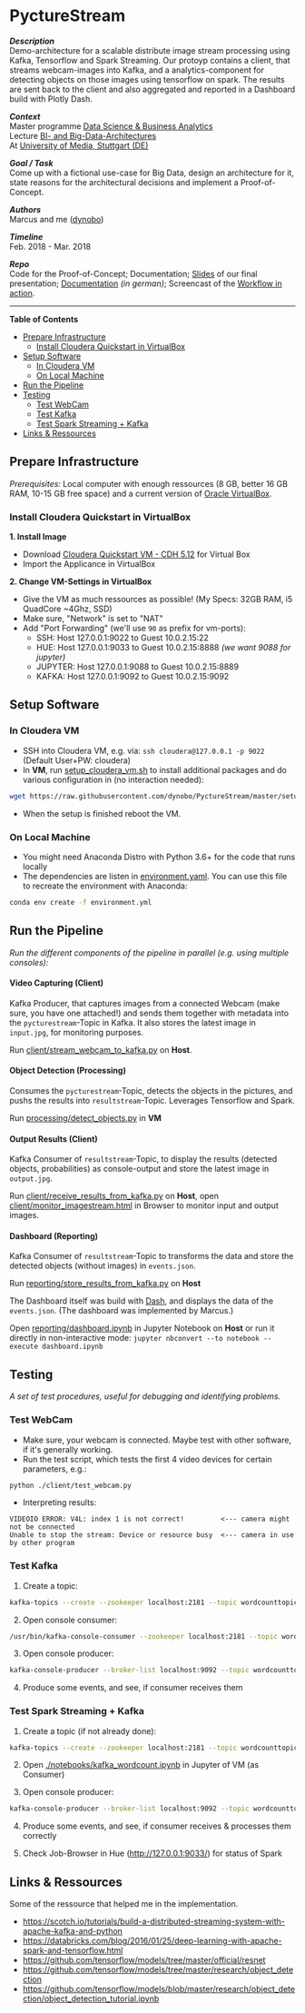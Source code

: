 # PyctureStream

***Description***<br>
Demo-architecture for a scalable distribute image stream processing using Kafka, Tensorflow and Spark Streaming. Our protoyp contains a client, that streams webcam-images into Kafka, and a analytics-component for detecting objects on those images using tensorflow on spark. The results are sent back to the client and also aggregated and reported in a Dashboard build with Plotly Dash.

***Context***<br>
Master programme [Data Science & Business Analytics](https://www.hdm-stuttgart.de/ds/de/)<br>Lecture [ BI- and Big-Data-Architectures](https://www.hdm-stuttgart.de/ds/de/weiterbildung/modul_09/)<br>At [University of Media, Stuttgart (DE)](https://www.hdm-stuttgart.de/)

***Goal / Task***<br>
Come up with a fictional use-case for Big Data, design an architecture for it, state reasons for the architectural decisions and implement a Proof-of-Concept.

***Authors***<br>
Marcus and me ([dynobo](https://github.com/dynobo))

***Timeline***<br>
Feb. 2018 - Mar. 2018

***Repo***<br>
 Code for the Proof-of-Concept; Documentation; [Slides](slides_TBD.pdf) of our final presentation; [Documentation](documentation_TBD.pdf) *(in german)*; Screencast of the [Workflow in action](poc_in_action.mkv).

----

 **Table of Contents**

<!-- TOC depthFrom:2 depthTo:3 withLinks:1 updateOnSave:1 orderedList:0 -->

- [Prepare Infrastructure](#prepare-infrastructure)
	- [Install Cloudera Quickstart in VirtualBox](#install-cloudera-quickstart-in-virtualbox)
- [Setup Software](#setup-software)
	- [In Cloudera VM](#in-cloudera-vm)
	- [On Local Machine](#on-local-machine)
- [Run the Pipeline](#run-the-pipeline)
- [Testing](#testing)
	- [Test WebCam](#test-webcam)
	- [Test Kafka](#test-kafka)
	- [Test Spark Streaming + Kafka](#test-spark-streaming-kafka)
- [Links & Ressources](#links-ressources)

<!-- /TOC -->

## Prepare Infrastructure
*Prerequisites:* Local computer with enough ressources (8 GB, better 16 GB RAM, 10-15 GB free space) and a current version of [Oracle VirtualBox](https://www.virtualbox.org/).

### Install Cloudera Quickstart in VirtualBox
**1. Install Image**
- Download [Cloudera Quickstart VM - CDH 5.12](https://www.cloudera.com/downloads/quickstart_vms/5-12.html) for Virtual Box
- Import the Applicance in VirtualBox

**2. Change VM-Settings in VirtualBox**
- Give the VM as much ressources as possible! (My Specs: 32GB RAM, i5 QuadCore ~4Ghz, SSD)
- Make sure, "Network" is set to "NAT"
- Add "Port Forwarding" (we'll use `90` as prefix for vm-ports):
    - SSH: Host 127.0.0.1:9022 to Guest 10.0.2.15:22
    - HUE:  Host 127.0.0.1:9033 to Guest 10.0.2.15:8888 *(we want 9088 for jupyter)*
    - JUPYTER:  Host 127.0.0.1:9088 to Guest 10.0.2.15:8889
    - KAFKA:   Host 127.0.0.1:9092 to Guest 10.0.2.15:9092

## Setup Software

### In Cloudera VM
- SSH into Cloudera VM, e.g. via: `ssh cloudera@127.0.0.1 -p 9022` (Default User+PW: cloudera)
- In **VM**, run [setup_cloudera_vm.sh](setup_cloudera_vm.sh) to install additional packages and do various configuration in (no interaction needed):
```bash
wget https://raw.githubusercontent.com/dynobo/PyctureStream/master/setup_cloudera_vm.sh && chmod +x ./setup_cloudera_vm.sh && ./setup_cloudera_vm.sh
```

- When the setup is finished reboot the VM.

### On Local Machine
- You might need Anaconda Distro with Python 3.6+ for the code that runs locally
- The dependencies are listen in [environment.yaml](environment.yaml). You can use this file to recreate the environment with Anaconda:
```bash
conda env create -f environment.yml
```

## Run the Pipeline
*Run the different components of the pipeline in parallel (e.g. using multiple consoles):*

#### Video Capturing (Client)
Kafka Producer, that captures images from a connected Webcam (make sure, you have one attached!) and sends them together with metadata into the `pycturestream`-Topic in Kafka. It also stores the latest image in `input.jpg`, for monitoring purposes.

Run [client/stream_webcam_to_kafka.py](client/stream_webcam_to_kafka.py) on **Host**.

#### Object Detection (Processing)
Consumes the `pycturestream`-Topic, detects the objects in the pictures, and pushs the results into `resultstream`-Topic. Leverages Tensorflow and Spark.

Run [processing/detect_objects.py](processing/detect_objects.py) in **VM**

#### Output Results (Client)
Kafka Consumer of `resultstream`-Topic, to display the results (detected objects, probabilities) as console-output and store the latest image in `output.jpg`.

Run [client/receive_results_from_kafka.py](client/receive_results_from_kafka.py) on **Host**, open [client/monitor_imagestream.html](client/monitor_imagestream.html) in Browser to monitor input and output images.

#### Dashboard (Reporting)
Kafka Consumer of `resultstream`-Topic to transforms the data and store the detected objects (without images) in `events.json`.

Run [reporting/store_results_from_kafka.py](reporting/store_results_from_kafka.py) on **Host**

The Dashboard itself was build with [Dash](https://plot.ly/products/dash/), and displays the data of the `events.json`. (The dashboard was implemented by Marcus.)

Open [reporting/dashboard.ipynb](reporting/dashboard.ipynb) in Jupyter Notebook on **Host** or run it directly in non-interactive mode: `jupyter nbconvert --to notebook --execute dashboard.ipynb`


## Testing
*A set of test procedures, useful for debugging and identifying problems.*

### Test WebCam
- Make sure, your webcam is connected. Maybe test with other software, if it's generally working.
- Run the test script, which tests the first 4 video devices for certain parameters, e.g.:
```bash
python ./client/test_webcam.py
```
- Interpreting results:
```
VIDEOIO ERROR: V4L: index 1 is not correct!         <--- camera might not be connected
Unable to stop the stream: Device or resource busy  <--- camera in use by other program
```

### Test Kafka
1. Create a topic:
```bash
kafka-topics --create --zookeeper localhost:2181 --topic wordcounttopic --partitions 1 --replication-factor 1
```

2. Open console consumer:
```bash
/usr/bin/kafka-console-consumer --zookeeper localhost:2181 --topic wordcounttopic
```

3. Open console producer:
```bash
kafka-console-producer --broker-list localhost:9092 --topic wordcounttopic
```

4. Produce some events, and see, if consumer receives them

### Test Spark Streaming + Kafka

1. Create a topic (if not already done):
```bash
kafka-topics --create --zookeeper localhost:2181 --topic wordcounttopic --partitions 1 --replication-factor 1
```

2. Open [./notebooks/kafka_wordcount.ipynb](./notebooks/kafka_wordcount.ipynb) in Jupyter of VM (as Consumer)

3. Open console producer:
```bash
kafka-console-producer --broker-list localhost:9092 --topic wordcounttopic
```

4. Produce some events, and see, if consumer receives & processes them correctly

5. Check Job-Browser in Hue  (http://127.0.0.1:9033/) for status of Spark

## Links & Ressources
Some of the ressource that helped me in the implementation.
- https://scotch.io/tutorials/build-a-distributed-streaming-system-with-apache-kafka-and-python
- https://databricks.com/blog/2016/01/25/deep-learning-with-apache-spark-and-tensorflow.html
- https://github.com/tensorflow/models/tree/master/official/resnet
- https://github.com/tensorflow/models/tree/master/research/object_detection
- https://github.com/tensorflow/models/blob/master/research/object_detection/object_detection_tutorial.ipynb

